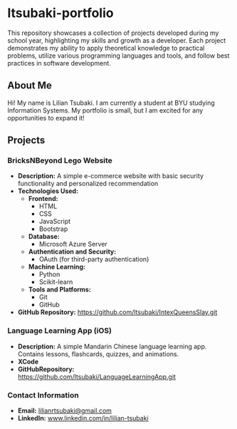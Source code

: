 # ltsubaki-portfolio
This repository showcases a collection of projects developed during my school year, highlighting my skills and growth as a developer. Each project demonstrates my ability to apply theoretical knowledge to practical problems, utilize various programming languages and tools, and follow best practices in software development.

## About Me

Hi! My name is Lilian Tsubaki. I am currently a student at BYU studying Information Systems. My portfolio is small, but I am excited for any opportunities to expand it!

## Projects

### BricksNBeyond Lego Website
- **Description:** A simple e-commerce website with basic security functionality and personalized recommendation
- **Technologies Used:**
  - **Frontend:**
    - HTML
    - CSS
    - JavaScript
    - Bootstrap
  - **Database:**
    - Microsoft Azure Server
  - **Authentication and Security:**
    - OAuth (for third-party authentication)
  - **Machine Learning:**
    - Python
    - Scikit-learn
  - **Tools and Platforms:**
    - Git
    - GitHub
- **GitHub Repository:** https://github.com/ltsubaki/IntexQueensSlay.git

### Language Learning App (iOS)
- **Description:** A simple Mandarin Chinese language learning app. Contains lessons, flashcards, quizzes, and animations.
- **XCode**
- **GitHubRepository:** https://github.com/ltsubaki/LanguageLearningApp.git

### Contact Information
- **Email:** lilianrtsubaki@gmail.com
- **LinkedIn:** www.linkedin.com/in/lilian-tsubaki

